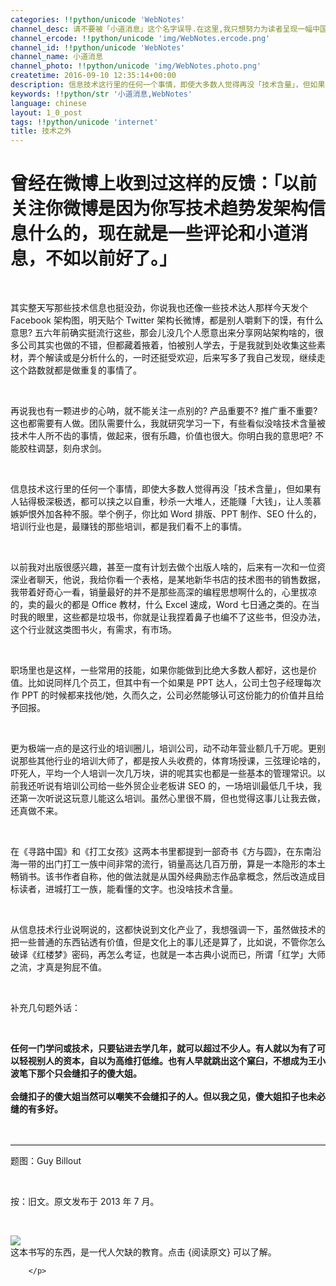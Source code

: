```yaml
---
categories: !!python/unicode 'WebNotes'
channel_desc: 请不要被「小道消息」这个名字误导.在这里,我只想努力为读者呈现一幅中国互联网的清明上河图.
channel_ercode: !!python/unicode 'img/WebNotes.ercode.png'
channel_id: !!python/unicode 'WebNotes'
channel_name: 小道消息
channel_photo: !!python/unicode 'img/WebNotes.photo.png'
createtime: 2016-09-10 12:35:14+00:00
description: 信息技术这行里的任何一个事情，即使大多数人觉得再没「技术含量」，但如果有人钻得极深极透，都可以挟之以自重
keywords: !!python/str '小道消息,WebNotes'
language: chinese
layout: 1_0_post
tags: !!python/unicode 'internet'
title: 技术之外
---
```

<div class="rich_media_content" id="js_content">
<h1>
         曾经在微博上收到过这样的反馈：「以前关注你微博是因为你写技术趋势发架构信息什么的，现在就是一些评论和小道消息，不如以前好了。」
         <br/>
</h1>
<p>
<br/>
</p>
<p>
         其实整天写那些技术信息也挺没劲，你说我也还像一些技术达人那样今天发个 Facebook 架构图，明天贴个 Twitter 架构长微博，都是别人嚼剩下的馍，有什么意思? 五六年前确实挺流行这些，那会儿没几个人愿意出来分享网站架构啥的，很多公司其实也做的不错，但都藏着掖着，怕被别人学去，于是我就到处收集这些素材，弄个解读或是分析什么的，一时还挺受欢迎，后来写多了我自己发现，继续走这个路数就都是做重复的事情了。
        </p>
<p>
<br/>
</p>
<p>
         再说我也有一颗进步的心呐，就不能关注一点别的? 产品重要不? 推广重不重要? 这也都需要有人做。团队需要什么，我就研究学习一下，有些看似没啥技术含量被技术牛人所不齿的事情，做起来，很有乐趣，价值也很大。你明白我的意思吧? 不能胶柱调瑟，刻舟求剑。
        </p>
<p>
<br/>
</p>
<p>
         信息技术这行里的任何一个事情，即使大多数人觉得再没「技术含量」，但如果有人钻得极深极透，都可以挟之以自重，秒杀一大堆人，还能赚「大钱」，让人羡慕嫉妒恨外加各种不服。举个例子，你比如 Word 排版、PPT 制作、SEO 什么的，培训行业也是，最赚钱的那些培训，都是我们看不上的事情。
        </p>
<p>
<br/>
</p>
<p>
         以前我对出版很感兴趣，甚至一度有计划去做个出版人啥的，后来有一次和一位资深业者聊天，他说，我给你看一个表格，是某地新华书店的技术图书的销售数据，我带着好奇心一看，销量最好的并不是那些高深的编程思想啊什么的，心里拔凉的，卖的最火的都是 Office 教材，什么 Excel 速成，Word 七日通之类的。在当时我的眼里，这些都是垃圾书，你就是让我捏着鼻子也编不了这些书，但没办法，这个行业就这类图书火，有需求，有市场。
        </p>
<p>
<br/>
</p>
<p>
         职场里也是这样，一些常用的技能，如果你能做到比绝大多数人都好，这也是价值。比如说同样几个员工，但其中有一个如果是 PPT 达人，公司土包子经理每次作 PPT 的时候都来找他/她，久而久之，公司必然能够认可这份能力的价值并且给予回报。
        </p>
<p>
<br/>
</p>
<p>
         更为极端一点的是这行业的培训圈儿，培训公司，动不动年营业额几千万呢。更别说那些其他行业的培训大师了，都是按人头收费的，体育场授课，三弦理论啥的，吓死人，平均一个人培训一次几万块，讲的呢其实也都是一些基本的管理常识。以前我还听说有培训公司给一些外贸企业老板讲 SEO 的，一场培训最低几千块，我还第一次听说这玩意儿能这么培训。虽然心里很不屑，但也觉得这事儿让我去做，还真做不来。
        </p>
<p>
<br/>
</p>
<p>
         在《寻路中国》和《打工女孩》这两本书里都提到一部奇书《方与圆》，在东南沿海一带的出门打工一族中间非常的流行，销量高达几百万册，算是一本隐形的本土畅销书。该书作者自称，他的做法就是从国外经典励志作品拿概念，然后改造成目标读者，进城打工一族，能看懂的文字。也没啥技术含量。
        </p>
<p>
<br/>
</p>
<p>
         从信息技术行业说啊说的，这都快说到文化产业了，我想强调一下，虽然做技术的把一些普通的东西钻透有价值，但是文化上的事儿还是算了，比如说，不管你怎么破译《红楼梦》密码，再怎么考证，也就是一本古典小说而已，所谓「红学」大师之流，才真是狗屁不值。
        </p>
<p>
<br/>
</p>
<p>
         补充几句题外话：
        </p>
<p>
<br/>
</p>
<p>
<strong>
          任何一门学问或技术，只要钻进去学几年，就可以超过不少人。有人就以为有了可以轻视别人的资本，自以为高维打低维。也有人早就跳出这个窠臼，不想成为王小波笔下那个只会缝扣子的傻大姐。
          <br style="color: rgb(51, 51, 51); font-family: Helvetica, STHeiti; font-size: 14px; font-variant-ligatures: normal; orphans: 2; white-space: normal; widows: 2; background-color: rgb(255, 255, 255);"/>
<br style="color: rgb(51, 51, 51); font-family: Helvetica, STHeiti; font-size: 14px; font-variant-ligatures: normal; orphans: 2; white-space: normal; widows: 2; background-color: rgb(255, 255, 255);"/>
          会缝扣子的傻大姐当然可以嘲笑不会缝扣子的人。但以我之见，傻大姐扣子也未必缝的有多好。
         </strong>
</p>
<p>
<br/>
</p>
<hr style="font-family: Lato, Helvetica, Arial, freesans, clean, sans-serif; border-right-width: 0px; border-bottom-width: 0px; border-left-width: 0px; border-top-style: solid; border-top-color: rgb(234, 234, 234); height: 1px; margin-top: 1em; margin-bottom: 1em; color: rgb(51, 51, 51); white-space: normal;"/>
<p>
         题图：Guy Billout
        </p>
<p>
<br/>
</p>
<p>
         按：旧文。原文发布于 2013 年 7 月。
        </p>
<p>
<br/>
</p>
<p>
<img data-ratio="1" data-s="300,640" data-src="" data-type="jpeg" data-w="790" src="{{ '/img/ow5rEn8QGlFheqricmFff7aNTf6HpJ3QoMyKcI9HQic9ZxicdHQMu4b4zUm3X8UwWaUzafHZxJr4lc4rRda18hibeA.jpeg' | prepend: site.img | replace: '//','/' }}"/>
<br/>
          这本书写的东西，是一代人欠缺的教育。点击 {阅读原文} 可以了解。
         
        </p>
</div>